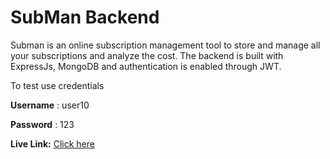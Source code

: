 # SubMan Backend

Subman is an online subscription management tool to store and manage all your subscriptions and analyze the cost.
The backend is built with ExpressJs, MongoDB and authentication is enabled through JWT.

To test use credentials

**Username** : user10 

**Password** : 123

__Live Link:__ [Click here](https://submanage.netlify.app/)